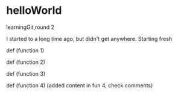 # helloWorld
learningGit,round 2

I started to a long time ago, but didn't get anywhere. Starting fresh

def (function 1)

def (function 2)

def (function 3)

def (function 4)
    (added content in fun 4, check comments)
    
